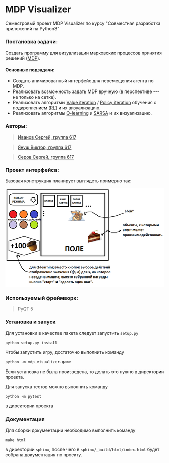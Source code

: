 # MDP Visualizer

Семестровый проект MDP Visualizer по курсу "Совместная разработка приложений на Python3"

### Постановка задачи:

Создать программу для визуализации марковских процессов принятия решений ([MDP](https://en.wikipedia.org/wiki/Markov_decision_process)).
#### Основные подзадачи:
 
- Создать анимированный интерфейс для перемещения агента по MDP.
- Реализовать возможность задать MDP вручную (в перспективе --- не только на сетке).
- Реализовать алгоритмы [Value iteration](https://en.wikipedia.org/wiki/Markov_decision_process#Value_iteration) / [Policy iteration](https://en.wikipedia.org/wiki/Markov_decision_process#Policy_iteration) обучения с подкреплением ([RL](https://en.wikipedia.org/wiki/Reinforcement_learning)) и их визуализацию.
- Реализовать алгоритмы [Q-learning](https://en.wikipedia.org/wiki/Q-learning) и [SARSA](https://en.wikipedia.org/wiki/State%E2%80%93action%E2%80%93reward%E2%80%93state%E2%80%93action) и их визуализацию. 

### Авторы:

> [Иванов Сергей, группа 617](https://git.cs.msu.ru/s02180174)

> [Януш Виктор, группа 617](https://git.cs.msu.ru/s02180104)

> [Серов Сергей, группа 617](https://git.cs.msu.ru/s02140303)

### Проект интерфейса:

Базовая конструкция планирует выглядеть примерно так:

![](images/PLAN.png)

### Используемый фреймворк:

> PyQT 5

### Установка и запуск
Для установки в качестве пакета следует запустить `setup.py`
    
    python setup.py install
Чтобы запустить игру, достаточно выполнить команду

    python -m mdp_visualizer.game
Если установка не была произведена, то делать это нужно в директории проекта.

Для запуска тестов можно выполнить команду 

    python -m pytest
в директории проекта

### Документация
Для сборки документации необходимо выполнить команду 
    
    make html
в директории `sphinx`, после чего в `sphinx/_build/html/index.html` будет собрана документация по проекту.